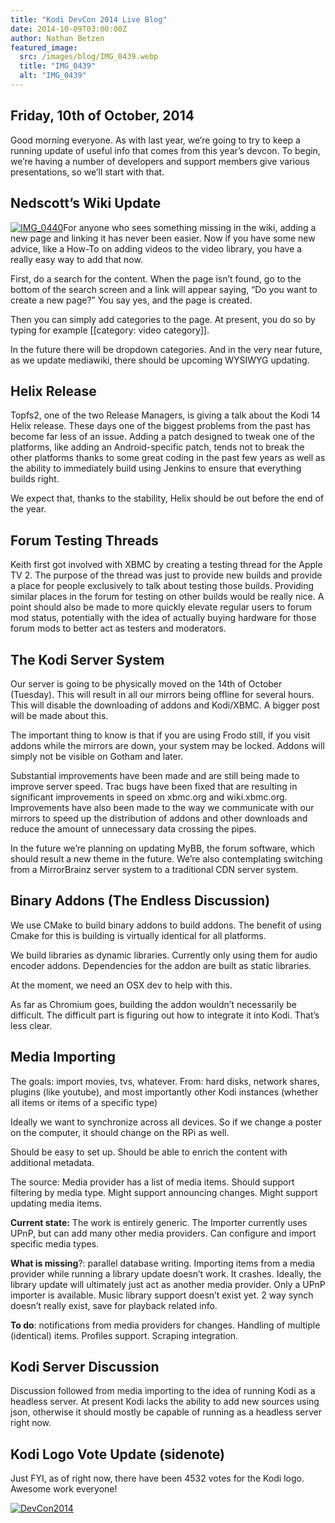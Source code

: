 ```yaml
---
title: "Kodi DevCon 2014 Live Blog"
date: 2014-10-09T03:00:00Z
author: Nathan Betzen
featured_image:
  src: /images/blog/IMG_0439.webp
  title: "IMG_0439"
  alt: "IMG_0439"
---
```


## Friday, 10th of October, 2014

Good morning everyone. As with last year, we’re going to try to keep a running update of useful info that comes from this year’s devcon. To begin, we’re having a number of developers and support members give various presentations, so we’ll start with that.

## Nedscott’s Wiki Update

[![IMG_0440](/images/blog/IMG_0440-800x600.webp)](/images/blog/IMG_0440.webp)For anyone who sees something missing in the wiki, adding a new page and linking it has never been easier. Now if you have some new advice, like a How-To on adding videos to the video library, you have a really easy way to add that now.

First, do a search for the content. When the page isn’t found, go to the bottom of the search screen and a link will appear saying, “Do you want to create a new page?” You say yes, and the page is created.

Then you can simply add categories to the page. At present, you do so by typing for example [[category: video category]].

In the future there will be dropdown categories. And in the very near future, as we update mediawiki, there should be upcoming WYSIWYG updating.

## Helix Release

Topfs2, one of the two Release Managers, is giving a talk about the Kodi 14 Helix release. These days one of the biggest problems from the past has become far less of an issue. Adding a patch designed to tweak one of the platforms, like adding an Android-specific patch, tends not to break the other platforms thanks to some great coding in the past few years as well as the ability to immediately build using Jenkins to ensure that everything builds right.

We expect that, thanks to the stability, Helix should be out before the end of the year.

## Forum Testing Threads

Keith first got involved with XBMC by creating a testing thread for the Apple TV 2. The purpose of the thread was just to provide new builds and provide a place for people exclusively to talk about testing those builds. Providing similar places in the forum for testing on other builds would be really nice. A point should also be made to more quickly elevate regular users to forum mod status, potentially with the idea of actually buying hardware for those forum mods to better act as testers and moderators.

## The Kodi Server System

Our server is going to be physically moved on the 14th of October (Tuesday). This will result in all our mirrors being offline for several hours. This will disable the downloading of addons and Kodi/XBMC. A bigger post will be made about this.

The important thing to know is that if you are using Frodo still, if you visit addons while the mirrors are down, your system may be locked. Addons will simply not be visible on Gotham and later.

Substantial improvements have been made and are still being made to improve server speed. Trac bugs have been fixed that are resulting in significant improvements in speed on xbmc.org and wiki.xbmc.org. Improvements have also been made to the way we communicate with our mirrors to speed up the distribution of addons and other downloads and reduce the amount of unnecessary data crossing the pipes.

In the future we’re planning on updating MyBB, the forum software, which should result a new theme in the future. We’re also contemplating switching from a MirrorBrainz server system to a traditional CDN server system.

## Binary Addons (The Endless Discussion)

We use CMake to build binary addons to build addons. The benefit of using Cmake for this is building is virtually identical for all platforms.

We build libraries as dynamic libraries. Currently only using them for audio encoder addons. Dependencies for the addon are built as static libraries.

At the moment, we need an OSX dev to help with this.

As far as Chromium goes, building the addon wouldn’t necessarily be difficult. The difficult part is figuring out how to integrate it into Kodi. That’s less clear.

## Media Importing

The goals: import movies, tvs, whatever. From: hard disks, network shares, plugins (like youtube), and most importantly other Kodi instances (whether all items or items of a specific type)

Ideally we want to synchronize across all devices. So if we change a poster on the computer, it should change on the RPi as well.

Should be easy to set up. Should be able to enrich the content with additional metadata.

The source: Media provider has a list of media items. Should support filtering by media type. Might support announcing changes. Might support updating media items.

**Current state:** The work is entirely generic. The Importer currently uses UPnP, but can add many other media providers. Can configure and import specific media types.

**What is missing**?: parallel database writing. Importing items from a media provider while running a library update doesn’t work. It crashes. Ideally, the library update will ultimately just act as another media provider. Only a UPnP importer is available. Music library support doesn’t exist yet. 2 way synch doesn’t really exist, save for playback related info.

**To do**: notifications from media providers for changes. Handling of multiple (identical) items. Profiles support. Scraping integration.

## Kodi Server Discussion

Discussion followed from media importing to the idea of running Kodi as a headless server. At present Kodi lacks the ability to add new sources using json, otherwise it should mostly be capable of running as a headless server right now.

## Kodi Logo Vote Update (sidenote)

Just FYI, as of right now, there have been 4532 votes for the Kodi logo. Awesome work everyone!

[![DevCon2014](/images/blog/DevCon2014-800x526.webp)](/images/blog/DevCon2014.webp)
